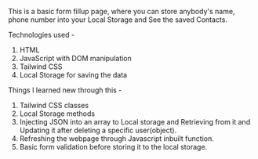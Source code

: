 This is a basic form fillup page, where you can store anybody's name, phone number into your Local Storage and See the saved Contacts.

Technologies used - 
1. HTML
2. JavaScript with DOM manipulation
3. Tailwind CSS
4. Local Storage for saving the data

Things I learned new through this - 
1. Tailwind CSS classes
2. Local Storage methods
3. Injecting JSON into an array to Local storage and Retrieving from it and Updating it after deleting a specific user(object).
4. Refreshing the webpage through Javascript inbuilt function.
5. Basic form validation before storing it to the local storage.
